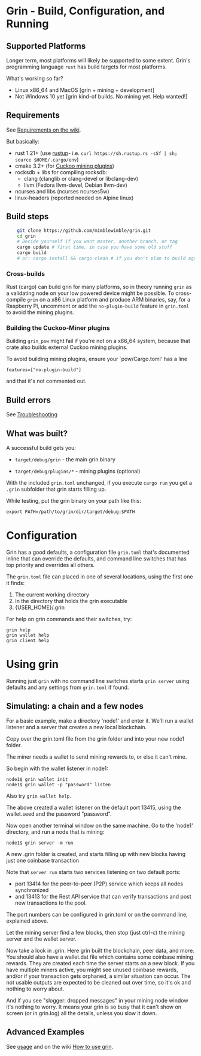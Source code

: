 # Grin - Build, Configuration, and Running

## Supported Platforms

Longer term, most platforms will likely be supported to some extent.
Grin's programming language `rust` has build targets for most platforms.

What's working so far?
* Linux x86_64 and MacOS [grin + mining + development]
* Not Windows 10 yet [grin kind-of builds. No mining yet. Help wanted!]


## Requirements

See [Requirements on the wiki](https://github.com/mimblewimble/docs/wiki/Building).

But basically:
- rust 1.21+ (use [rustup]((https://www.rustup.rs/))- i.e. `curl https://sh.rustup.rs -sSf | sh; source $HOME/.cargo/env`)
- cmake 3.2+ (for [Cuckoo mining plugins]((https://github.com/mimblewimble/cuckoo-miner)))
- rocksdb + libs for compiling rocksdb:
  - clang (clanglib or clang-devel or libclang-dev)
  - llvm (Fedora llvm-devel, Debian llvm-dev)
- ncurses and libs (ncurses ncurses5w)
- linux-headers (reported needed on Alpine linux)


## Build steps

```sh
    git clone https://github.com/mimblewimble/grin.git
    cd grin
    # Decide yourself if you want master, another branch, or tag
    cargo update # first time, in case you have some old stuff
    cargo build
    # or: cargo install && cargo clean # if you don't plan to build again soon
```


### Cross-builds

Rust (cargo) can build grin for many platforms, so in theory running `grin`
as a validating node on your low powered device might be possible.
To cross-compile `grin` on a x86 Linux platform and produce ARM binaries,
say, for a Raspberry Pi, uncomment or add the `no-plugin-build` feature in
`grin.toml` to avoid the mining plugins.


### Building the Cuckoo-Miner plugins

Building `grin_pow` might fail if you're not on a x86_64 system,
because that crate also builds external Cuckoo mining plugins.

To avoid building mining plugins, ensure your `pow/Cargo.toml' has a line

```
features=["no-plugin-build"]
```

and that it's not commented out.

## Build errors
See [Troubleshooting](https://github.com/mimblewimble/docs/wiki/Troubleshooting)

## What was built?

A successful build gets you:

 - `target/debug/grin` - the main grin binary

 - `target/debug/plugins/*` - mining plugins (optional)

With the included `grin.toml` unchanged,
if you execute `cargo run`
you get a `.grin` subfolder that grin starts filling up.

While testing, put the grin binary on your path like this:

```
export PATH=/path/to/grin/dir/target/debug:$PATH
```

# Configuration

Grin has a good defaults, a configuration file `grin.toml` that's documented inline that can override the defaults,
and command line switches that has top priority and overrides all others.

The `grin.toml` file can placed in one of several locations, using the first one it finds:

1. The current working directory
2. In the directory that holds the grin executable
3. {USER_HOME}/.grin

For help on grin commands and their switches, try:

```
grin help
grin wallet help
grin client help
```


# Using grin

Running just `grin` with no command line switches starts `grin server` using defaults and any settings from `grin.toml` if found.


## Simulating: a chain and a few nodes

For a basic example, make a directory 'node1' and enter it.
We'll run a wallet listener and a server that creates a new local blockchain.

Copy over the grin.toml file from the grin folder and into your new node1 folder.

The miner needs a wallet to send mining rewards to, or else it can't mine.

So begin with the wallet listener in node1:

```
node1$ grin wallet init
node1$ grin wallet -p "password" listen
```

Also try `grin wallet help`.

The above created a wallet listener on the default port 13415,
using the wallet.seed and the password "password".

Now open another terminal window on the same machine.
Go to the 'node1' directory, and run a node that is mining:

```
node1$ grin server -m run
```

A new .grin folder is created, and starts filling up with new blocks having
just one coinbase transaction

Note that `server run` starts two services listening on two default ports:

 - port 13414 for the peer-to-peer (P2P) service which keeps all nodes synchronized
 - and 13413 for the Rest API service that can verify transactions and post new transactions to the pool.

The port numbers can be configured in grin.toml or on the command line, explained above.

Let the mining server find a few blocks, then stop (just ctrl-c) the mining server and the wallet server.

Now take a look in .grin. Here grin built the blockchain, peer data, and more.
You should also have a wallet.dat file which contains some coinbase mining rewards.
They are created each time the server starts on a new block.
If you have multiple miners active, you might see unused coinbase rewards,
and/or if your transaction gets orphaned, a similar situation can occur.
The not usable outputs are expected to be cleaned out over time, so it's ok
and nothing to worry about.

And if you see "slogger: dropped messages" in your mining node window it's
nothing to worry. It means your grin is so busy that it can't show on screen
(or in grin.log) all the details, unless you slow it down.

## Advanced Examples

See [usage](usage.md) and on the wiki
[How to use grin](https://github.com/mimblewimble/docs/wiki/How-to-use-grin).
